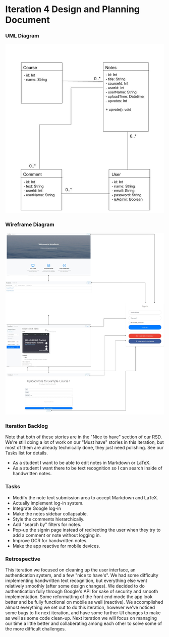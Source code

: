 # Iteration 4 Design and Planning Document

### UML Diagram
![uml](uml4.jpg)

### Wireframe Diagram
![wire](wire4.png)

### Iteration Backlog
Note that both of these stories are in the "Nice to have" section of our RSD. We're still doing a lot of work on our "Must have" stories in this iteration, but most of them are already technically done, they just need polishing. See our Tasks list for details.
* As a student I want to be able to edit notes in Markdown or LaTeX.
* As a student I want there to be text recognition so I can search inside of handwritten notes.

### Tasks
* Modify the note text submission area to accept Markdown and LaTeX.
* Actually implement log-in system.
* Integrate Google log-in
* Make the notes sidebar collapsable.
* Style the comments hierarchically.
* Add "search by" filters for notes.
* Pop-up the signin page instead of redirecting the user when they try to add a comment or note without logging in.
* Improve OCR for handwritten notes.
* Make the app reactive for mobile devices.

### Retrospective
This iteration we focused on cleaning up the user interface, an authentication system, and a few "nice to have's". We had some difficulty implementing handwritten text recognition, but everything else went relatively smoothly (after some design changes). We decided to do authentication fully through Google's API for sake of security and smooth implementation. Some reformatting of the front end mode the app look better and be fully functional on mobile as well (reactive). We accomplished almost everything we set out to do this iteration, however we've noticed some bugs to fix next iteration, and have some further UI changes to make as well as some code clean-up. Next iteration we will focus on managing our time a little better and collaberating among each other to solve some of the more difficult challenges.   
